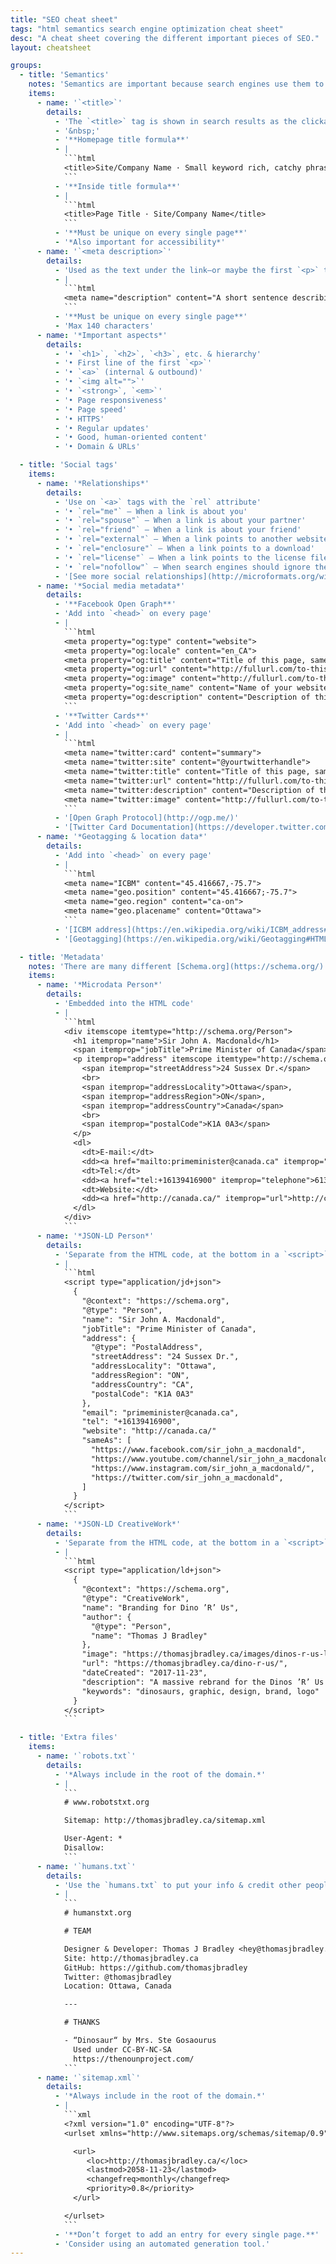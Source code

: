 ```yaml
---
title: "SEO cheat sheet"
tags: "html semantics search engine optimization cheat sheet"
desc: "A cheat sheet covering the different important pieces of SEO."
layout: cheatsheet

groups:
  - title: 'Semantics'
    notes: 'Semantics are important because search engines use them to determine content relevance'
    items:
      - name: '`<title>`'
        details:
          - 'The `<title>` tag is shown in search results as the clickable link'
          - '&nbsp;'
          - '**Homepage title formula**'
          - |
            ```html
            <title>Site/Company Name · Small keyword rich, catchy phrase · City, Country</title>
            ```
          - '**Inside title formula**'
          - |
            ```html
            <title>Page Title · Site/Company Name</title>
            ```
          - '**Must be unique on every single page**'
          - '*Also important for accessibility*'
      - name: '`<meta description>`'
        details:
          - 'Used as the text under the link—or maybe the first `<p>` tag'
          - |
            ```html
            <meta name="description" content="A short sentence describing the purpose and content of this individual page.">
            ```
          - '**Must be unique on every single page**'
          - 'Max 140 characters'
      - name: '*Important aspects*'
        details:
          - '• `<h1>`, `<h2>`, `<h3>`, etc. & hierarchy'
          - '• First line of the first `<p>`'
          - '• `<a>` (internal & outbound)'
          - '• `<img alt="">`'
          - '• `<strong>`, `<em>`'
          - '• Page responsiveness'
          - '• Page speed'
          - '• HTTPS'
          - '• Regular updates'
          - '• Good, human-oriented content'
          - '• Domain & URLs'

  - title: 'Social tags'
    items:
      - name: '*Relationships*'
        details:
          - 'Use on `<a>` tags with the `rel` attribute'
          - '• `rel="me"` — When a link is about you'
          - '• `rel="spouse"` — When a link is about your partner'
          - '• `rel="friend"` — When a link is about your friend'
          - '• `rel="external"` — When a link points to another website'
          - '• `rel="enclosure"` — When a link points to a download'
          - '• `rel="license"` — When a link points to the license file'
          - '• `rel="nofollow"` — When search engines should ignore the link for rankings'
          - '[See more social relationships](http://microformats.org/wiki/existing-rel-values)'
      - name: '*Social media metadata*'
        details:
          - '**Facebook Open Graph**'
          - 'Add into `<head>` on every page'
          - |
            ```html
            <meta property="og:type" content="website">
            <meta property="og:locale" content="en_CA">
            <meta property="og:title" content="Title of this page, same as title tag">
            <meta property="og:url" content="http://fullurl.com/to-this/page/">
            <meta property="og:image" content="http://fullurl.com/to-this/image.jpg">
            <meta property="og:site_name" content="Name of your website">
            <meta property="og:description" content="Description of this page, same as meta description">
            ```
          - '**Twitter Cards**'
          - 'Add into `<head>` on every page'
          - |
            ```html
            <meta name="twitter:card" content="summary">
            <meta name="twitter:site" content="@yourtwitterhandle">
            <meta name="twitter:title" content="Title of this page, same as title tag">
            <meta name="twitter:url" content="http://fullurl.com/to-this/page/">
            <meta name="twitter:description" content="Description of this page, same as meta description">
            <meta name="twitter:image" content="http://fullurl.com/to-this/image.jpg">
            ```
          - '[Open Graph Protocol](http://ogp.me/)'
          - '[Twitter Card Documentation](https://developer.twitter.com/en/docs/tweets/optimize-with-cards/overview/summary)'
      - name: '*Geotagging & location data*'
        details:
          - 'Add into `<head>` on every page'
          - |
            ```html
            <meta name="ICBM" content="45.416667,-75.7">
            <meta name="geo.position" content="45.416667;-75.7">
            <meta name="geo.region" content="ca-on">
            <meta name="geo.placename" content="Ottawa">
            ```
          - '[ICBM address](https://en.wikipedia.org/wiki/ICBM_address#Modern_use)'
          - '[Geotagging](https://en.wikipedia.org/wiki/Geotagging#HTML_pages)'

  - title: 'Metadata'
    notes: 'There are many different [Schema.org](https://schema.org/) formats: use Microdata to embed with HTML & JSON-LD for separate details'
    items:
      - name: '*Microdata Person*'
        details:
          - 'Embedded into the HTML code'
          - |
            ```html
            <div itemscope itemtype="http://schema.org/Person">
              <h1 itemprop="name">Sir John A. Macdonald</h1>
              <span itemprop="jobTitle">Prime Minister of Canada</span>
              <p itemprop="address" itemscope itemtype="http://schema.org/PostalAddress">
                <span itemprop="streetAddress">24 Sussex Dr.</span>
                <br>
                <span itemprop="addressLocality">Ottawa</span>,
                <span itemprop="addressRegion">ON</span>,
                <span itemprop="addressCountry">Canada</span>
                <br>
                <span itemprop="postalCode">K1A 0A3</span>
              </p>
              <dl>
                <dt>E-mail:</dt>
                <dd><a href="mailto:primeminister@canada.ca" itemprop="email">primeminister@canada.ca</a></dd>
                <dt>Tel:</dt>
                <dd><a href="tel:+16139416900" itemprop="telephone">613-941-6900</a></dd>
                <dt>Website:</dt>
                <dd><a href="http://canada.ca/" itemprop="url">http://canada.ca/</a></dd>
              </dl>
            </div>
            ```
      - name: '*JSON-LD Person*'
        details:
          - 'Separate from the HTML code, at the bottom in a `<script>` tag'
          - |
            ```html
            <script type="application/jd+json">
              {
                "@context": "https://schema.org",
                "@type": "Person",
                "name": "Sir John A. Macdonald",
                "jobTitle": "Prime Minister of Canada",
                "address": {
                  "@type": "PostalAddress",
                  "streetAddress": "24 Sussex Dr.",
                  "addressLocality": "Ottawa",
                  "addressRegion": "ON",
                  "addressCountry": "CA",
                  "postalCode": "K1A 0A3"
                },
                "email": "primeminister@canada.ca",
                "tel": "+16139416900",
                "website": "http://canada.ca/"
                "sameAs": [
                  "https://www.facebook.com/sir_john_a_macdonald",
                  "https://www.youtube.com/channel/sir_john_a_macdonald"
                  "https://www.instagram.com/sir_john_a_macdonald/",
                  "https://twitter.com/sir_john_a_macdonald",
                ]
              }
            </script>
            ```
      - name: '*JSON-LD CreativeWork*'
        details:
          - 'Separate from the HTML code, at the bottom in a `<script>` tag'
          - |
            ```html
            <script type="application/ld+json">
              {
                "@context": "https://schema.org",
                "@type": "CreativeWork",
                "name": "Branding for Dino ’R’ Us",
                "author": {
                  "@type": "Person",
                  "name": "Thomas J Bradley"
                },
                "image": "https://thomasjbradley.ca/images/dinos-r-us-logo.jpg",
                "url": "https://thomasjbradley.ca/dino-r-us/",
                "dateCreated": "2017-11-23",
                "description": "A massive rebrand for the Dinos ’R’ Us company.",
                "keywords": "dinosaurs, graphic, design, brand, logo"
              }
            </script>
            ```

  - title: 'Extra files'
    items:
      - name: '`robots.txt`'
        details:
          - '*Always include in the root of the domain.*'
          - |
            ```
            # www.robotstxt.org

            Sitemap: http://thomasjbradley.ca/sitemap.xml

            User-Agent: *
            Disallow:
            ```
      - name: '`humans.txt`'
        details:
          - 'Use the `humans.txt` to put your info & credit other people who’s work you’ve used.'
          - |
            ```
            # humanstxt.org

            # TEAM

            Designer & Developer: Thomas J Bradley <hey@thomasjbradley.ca>
            Site: http://thomasjbradley.ca
            GitHub: https://github.com/thomasjbradley
            Twitter: @thomasjbradley
            Location: Ottawa, Canada

            ---

            # THANKS

            - “Dinosaur“ by Mrs. Ste Gosaourus
              Used under CC-BY-NC-SA
              https://thenounproject.com/
            ```
      - name: '`sitemap.xml`'
        details:
          - '*Always include in the root of the domain.*'
          - |
            ```xml
            <?xml version="1.0" encoding="UTF-8"?>
            <urlset xmlns="http://www.sitemaps.org/schemas/sitemap/0.9">

              <url>
                 <loc>http://thomasjbradley.ca/</loc>
                 <lastmod>2058-11-23</lastmod>
                 <changefreq>monthly</changefreq>
                 <priority>0.8</priority>
              </url>

            </urlset>
            ```
          - '**Don’t forget to add an entry for every single page.**'
          - 'Consider using an automated generation tool.'
---
```

